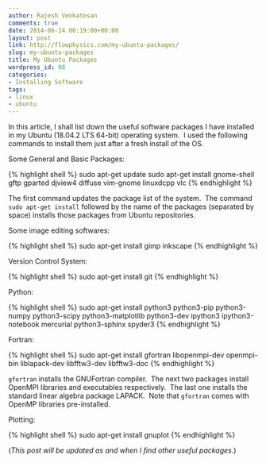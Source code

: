 ```yaml
---
author: Rajesh Venkatesan
comments: true
date: 2014-06-24 06:19:00+00:00
layout: post
link: http://flowphysics.com/my-ubuntu-packages/
slug: my-ubuntu-packages
title: My Ubuntu Packages
wordpress_id: 98
categories:
- Installing Software
tags:
- linux
- ubuntu
---
```


In this article, I shall list down the useful software packages I have installed in my Ubuntu (18.04.2 LTS 64-bit) operating system.  I used the following commands to install them just after a fresh install of the OS.

Some General and Basic Packages:

{% highlight shell %}
sudo apt-get update
sudo apt-get install gnome-shell gftp gparted djview4 diffuse vim-gnome linuxdcpp vlc
{% endhighlight %}

The first command updates the package list of the system.  The command `sudo apt-get install` followed by the name of the packages (separated by space) installs those packages from Ubuntu repositories.

Some image editing softwares:

{% highlight shell %}
sudo apt-get install gimp inkscape
{% endhighlight %}

Version Control System:

{% highlight shell %}
sudo apt-get install git
{% endhighlight %}

Python:

{% highlight shell %}
sudo apt-get install python3 python3-pip python3-numpy python3-scipy python3-matplotlib python3-dev ipython3 ipython3-notebook mercurial python3-sphinx spyder3
{% endhighlight %}

Fortran:

{% highlight shell %}
sudo apt-get install gfortran libopenmpi-dev openmpi-bin liblapack-dev libfftw3-dev libfftw3-doc
{% endhighlight %}

`gfortran` installs the GNUFortran compiler.  The next two packages install OpenMPI libraries and executables respectively.  The last one installs the standard linear algebra package LAPACK.  Note that `gfortran` comes with OpenMP libraries pre-installed.

Plotting:

{% highlight shell %}
sudo apt-get install gnuplot
{% endhighlight %}

(_This post will be updated as and when I find other useful packages._)
